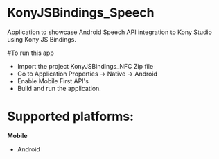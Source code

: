# KonyJSBindings_Speech
Application to showcase Android Speech API integration to Kony Studio using Kony JS Bindings.

#To run this app

- Import the project KonyJSBindings_NFC Zip file
- Go to Application Properties -> Native -> Android
- Enable Mobile First API's
- Build and run the application.

# Supported platforms:
**Mobile**
 * Android
